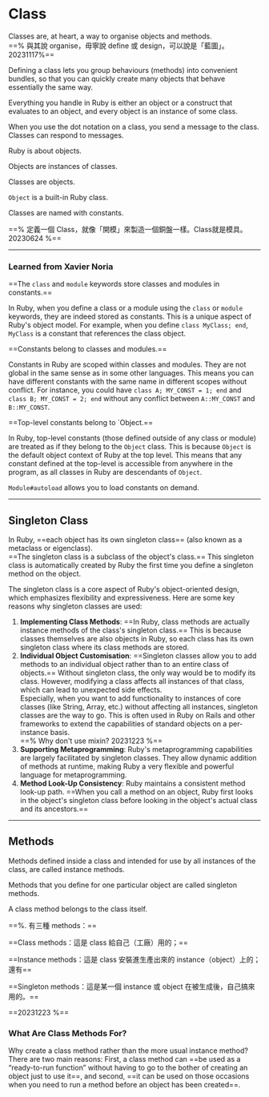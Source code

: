 # Class

Classes are, at heart, a way to organise objects and methods.\
==% 與其說 organise，毋寧說 define 或 design，可以說是「藍圖」。 20231117%==

Defining a class lets you group behaviours (methods) into convenient bundles, so that you can quickly create many objects that behave essentially the same way.

Everything you handle in Ruby is either an object or a construct that evaluates to an object, and every object is an instance of some class.

When you use the dot notation on a class, you send a message to the class. Classes can respond to messages.



Ruby is about objects.

Objects are instances of classes.

Classes are objects.

`Object` is a built-in Ruby class.

Classes are named with constants.

==% 定義一個 Class，就像「開模」來製造一個銅盤一樣。Class就是模具。20230624 %==



***

### Learned from Xavier Noria&#x20;

==The `class` and `module` keywords store classes and modules in constants.==

In Ruby, when you define a class or a module using the `class` or `module` keywords, they are indeed stored as constants. This is a unique aspect of Ruby's object model. For example, when you define `class MyClass; end`, `MyClass` is a constant that references the class object.

==Constants belong to classes and modules.==

Constants in Ruby are scoped within classes and modules. They are not global in the same sense as in some other languages. This means you can have different constants with the same name in different scopes without conflict. For instance, you could have `class A; MY_CONST = 1; end` and `class B; MY_CONST = 2; end` without any conflict between `A::MY_CONST` and `B::MY_CONST`.

==Top-level constants belong to `Object.==

In Ruby, top-level constants (those defined outside of any class or module) are treated as if they belong to the `Object` class. This is because `Object` is the default object context of Ruby at the top level. This means that any constant defined at the top-level is accessible from anywhere in the program, as all classes in Ruby are descendants of `Object`.

`Module#autoload` allows you to load constants on demand.



***

## Singleton Class

In Ruby, ==each object has its own singleton class== (also known as a metaclass or eigenclass). \
==The singleton class is a subclass of the object's class.== This singleton class is automatically created by Ruby the first time you define a singleton method on the object.&#x20;

The singleton class is a core aspect of Ruby's object-oriented design, which emphasizes flexibility and expressiveness. Here are some key reasons why singleton classes are used:

1. **Implementing Class Methods**: ==In Ruby, class methods are actually instance methods of the class's singleton class.== This is because classes themselves are also objects in Ruby, so each class has its own singleton class where its class methods are stored.
2. **Individual Object Customisation**:  ==Singleton classes allow you to add methods to an individual object rather than to an entire class of objects.== Without singleton class, the only way would be to modify its class. However, modifying a class affects all instances of that class, which can lead to unexpected side effects. \
   Especially, when you want to add functionality to instances of core classes (like String, Array, etc.) without affecting all instances, singleton classes are the way to go. This is often used in Ruby on Rails and other frameworks to extend the capabilities of standard objects on a per-instance basis.\
   &#x20;==% Why don't use mixin? 20231223 %==
3. **Supporting Metaprogramming**: Ruby's metaprogramming capabilities are largely facilitated by singleton classes. They allow dynamic addition of methods at runtime, making Ruby a very flexible and powerful language for metaprogramming.
4. **Method Look-Up Consistency**: Ruby maintains a consistent method look-up path. ==When you call a method on an object, Ruby first looks in the object's singleton class before looking in the object's actual class and its ancestors.==&#x20;



***

## Methods

Methods defined inside a class and intended for use by all instances of the class, are called instance methods.

Methods that you define for one particular object are called singleton methods.

A class method belongs to the class itself.

==%. 有三種 methods：== 

==Class methods：這是 class 給自己（工廠）用的；== 

==Instance methods：這是 class 安裝進生產出來的 instance（object）上的；還有== 

==Singleton methods：這是某一個 instance 或 object 在被生成後，自己搞來用的。== 

==20231223 %==

### What Are Class Methods For?

Why create a class method rather than the more usual instance method? 
There are two main reasons: First, a class method can ==be used as a “ready-to-run function” without having to go to the bother of creating an object just to use it==, and second, ==it can be used on those occasions when you need to run a method before an object has been created==.





